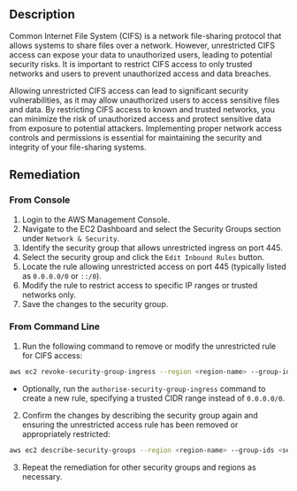 ## Description

Common Internet File System (CIFS) is a network file-sharing protocol that allows systems to share files over a network. However, unrestricted CIFS access can expose your data to unauthorized users, leading to potential security risks. It is important to restrict CIFS access to only trusted networks and users to prevent unauthorized access and data breaches.

Allowing unrestricted CIFS access can lead to significant security vulnerabilities, as it may allow unauthorized users to access sensitive files and data. By restricting CIFS access to known and trusted networks, you can minimize the risk of unauthorized access and protect sensitive data from exposure to potential attackers. Implementing proper network access controls and permissions is essential for maintaining the security and integrity of your file-sharing systems.

## Remediation

### From Console

1. Login to the AWS Management Console.
2. Navigate to the EC2 Dashboard and select the Security Groups section under `Network & Security`.
3. Identify the security group that allows unrestricted ingress on port 445.
4. Select the security group and click the `Edit Inbound Rules` button.
5. Locate the rule allowing unrestricted access on port 445 (typically listed as `0.0.0.0/0` or `::/0`).
6. Modify the rule to restrict access to specific IP ranges or trusted networks only.
7. Save the changes to the security group.

### From Command Line

1. Run the following command to remove or modify the unrestricted rule for CIFS access:

```bash
aws ec2 revoke-security-group-ingress --region <region-name> --group-id <security-group-id> --protocol tcp --port 445 --cidr 0.0.0.0/0
```

 - Optionally, run the `authorise-security-group-ingress` command to create a new rule, specifying a trusted CIDR range instead of `0.0.0.0/0`.

2. Confirm the changes by describing the security group again and ensuring the unrestricted access rule has been removed or appropriately restricted:

```bash
aws ec2 describe-security-groups --region <region-name> --group-ids <security-group-id> --query 'SecurityGroups[*].IpPermissions[?FromPort==`445`].{CIDR:IpRanges[*].CidrIp,Port:FromPort}'
```

3. Repeat the remediation for other security groups and regions as necessary.
